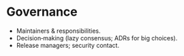 # Governance

- Maintainers & responsibilities.
- Decision‑making (lazy consensus; ADRs for big choices).
- Release managers; security contact.
